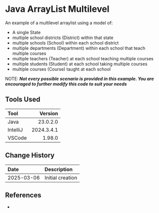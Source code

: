 # Java ArrayList Multilevel
An example of a multilevel arraylist using a model of:
* A single State
* multiple school districts (District) within that state
* multiple schools (School) within each school district
* multiple departments (Department) within each school that teach multiple courses
* multiple teachers (Teacher) at each school teaching multiple courses
* multiple students (Student) at each school taking multiple courses
* multiple courses (Course) taught at each school

NOTE: <em><b>Not every possible scenario is provided in this example.
You are encouraged to further modify this code to suit your needs</b></em>

## Tools Used

| Tool     |    Version |
|:---------|-----------:|
| Java     |   23.0.2.0 |
| IntelliJ | 2024.3.4.1 |
| VSCode   |     1.98.0 |

## Change History

| Date       | Description      |
|:-----------|:-----------------|
| 2025-03-06 | Initial creation |

## References
* []()
